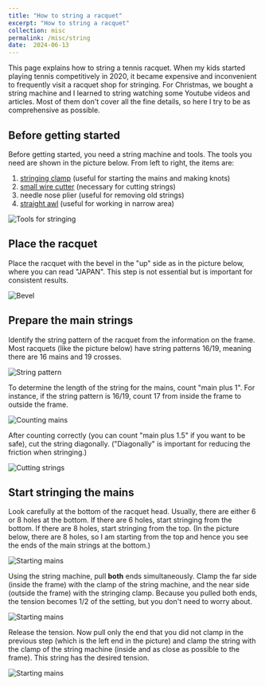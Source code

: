 ```yaml
---
title: "How to string a racquet"
excerpt: "How to string a racquet"
collection: misc
permalink: /misc/string
date:  2024-06-13
---
```


This page explains how to string a tennis racquet. When my kids started playing tennis competitively in 2020, it became expensive and inconvenient to frequently visit a racquet shop for stringing. For Christmas, we bought a string machine and I learned to string watching some Youtube videos and articles. Most of them don't cover all the fine details, so here I try to be as comprehensive as possible.

## Before getting started

Before getting started, you need a string machine and tools. The tools you need are shown in the picture below. From left to right, the items are:

1. [stringing clamp](https://www.amazon.com/gp/product/B002N1SM3Q/) (useful for starting the mains and making knots)
1. [small wire cutter](https://www.amazon.com/gp/product/B09SL2TCH7/) (necessary for cutting strings)
1. needle nose plier (useful for removing old strings)
1. [straight awl](https://www.amazon.com/Lixada-Racquet-Stringing-Straight-Badminton/dp/B07J5T9M57/) (useful for working in narrow area)

![Tools for stringing](/assets/images/string_tools.jpg)

## Place the racquet

Place the racquet with the bevel in the "up" side as in the picture below, where you can read "JAPAN". This step is not essential but is important for consistent results.

![Bevel](/assets/images/string_bevel.jpg)

## Prepare the main strings

Identify the string pattern of the racquet from the information on the frame. Most racquets (like the picture below) have string patterns 16/19, meaning there are 16 mains and 19 crosses.

![String pattern](/assets/images/string_pattern.jpg)

To determine the length of the string for the mains, count "main plus 1". For instance, if the string pattern is 16/19, count 17 from inside the frame to outside the frame.

![Counting mains](/assets/images/string_main_count.jpg)

After counting correctly (you can count "main plus 1.5" if you want to be safe), cut the string diagonally. ("Diagonally" is important for reducing the friction when stringing.)

![Cutting strings](/assets/images/string_cut.jpg)

## Start stringing the mains

Look carefully at the bottom of the racquet head. Usually, there are either 6 or 8 holes at the bottom. If there are 6 holes, start stringing from the bottom. If there are 8 holes, start stringing from the top. (In the picture below, there are 8 holes, so I am starting from the top and hence you see the ends of the main strings at the bottom.)

![Starting mains](/assets/images/string_main_start1.jpg)

Using the string machine, pull **both** ends simultaneously. Clamp the far side (inside the frame) with the clamp of the string machine, and the near side (outside the frame) with the stringing clamp. Because you pulled both ends, the tension becomes 1/2 of the setting, but you don't need to worry about.

![Starting mains](/assets/images/string_main_start2.jpg)

Release the tension. Now pull only the end that you did not clamp in the previous step (which is the left end in the picture) and clamp the string with the clamp of the string machine (inside and as close as possible to the frame). This string has the desired tension.

![Starting mains](/assets/images/string_main_start3.jpg)

